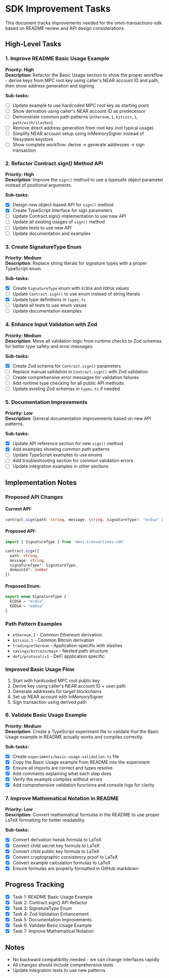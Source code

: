 # SDK Improvement Tasks

This document tracks improvements needed for the omni-transactions-sdk based on README review and API design considerations.

## High-Level Tasks

### 1. Improve README Basic Usage Example
**Priority: High**  
**Description**: Refactor the Basic Usage section to show the proper workflow - derive keys from MPC root key using caller's NEAR account ID and path, then show address generation and signing.

**Sub-tasks:**
- [ ] Update example to use hardcoded MPC root key as starting point
- [ ] Show derivation using caller's NEAR account ID as predecessor
- [ ] Demonstrate common path patterns (`ethereum,1`, `bitcoin,1`, `path/with/slashes`)
- [ ] Remove direct address generation from root key (not typical usage)
- [ ] Simplify NEAR account setup using InMemorySigner instead of filesystem keystore
- [ ] Show complete workflow: derive → generate addresses → sign transaction

### 2. Refactor Contract.sign() Method API
**Priority: High**  
**Description**: Improve the `sign()` method to use a typesafe object parameter instead of positional arguments.

**Sub-tasks:**
- [x] Design new object-based API for `sign()` method
- [x] Create TypeScript interface for sign parameters
- [ ] Update Contract.sign() implementation to use new API
- [ ] Update all existing usages of `sign()` method
- [ ] Update tests to use new API
- [ ] Update documentation and examples

### 3. Create SignatureType Enum
**Priority: Medium**  
**Description**: Replace string literals for signature types with a proper TypeScript enum.

**Sub-tasks:**
- [x] Create `SignatureType` enum with `ECDSA` and `EDDSA` values
- [ ] Update `Contract.sign()` to use enum instead of string literals
- [x] Update type definitions in `types.ts`
- [ ] Update all tests to use enum values
- [ ] Update documentation examples

### 4. Enhance Input Validation with Zod
**Priority: Medium**  
**Description**: Move all validation logic from runtime checks to Zod schemas for better type safety and error messages.

**Sub-tasks:**
- [x] Create Zod schema for `Contract.sign()` parameters
- [ ] Replace manual validation in `Contract.sign()` with Zod validation
- [ ] Create comprehensive error messages for validation failures
- [ ] Add runtime type checking for all public API methods
- [ ] Update existing Zod schemas in `types.ts` if needed

### 5. Documentation Improvements
**Priority: Low**  
**Description**: General documentation improvements based on new API patterns.

**Sub-tasks:**
- [x] Update API reference section for new `sign()` method
- [x] Add examples showing common path patterns
- [ ] Update TypeScript examples to use enums
- [ ] Add troubleshooting section for common validation errors
- [ ] Update integration examples in other sections

## Implementation Notes

### Proposed API Changes

#### Current API:
```typescript
contract.sign(path: string, message: string, signatureType?: "ecdsa" | "eddsa", domainId?: number)
```

#### Proposed API:
```typescript
import { SignatureType } from 'omni-transactions-sdk'

contract.sign({
  path: string,
  message: string,
  signatureType?: SignatureType,
  domainId?: number
})
```

#### Proposed Enum:
```typescript
export enum SignatureType {
  ECDSA = "ecdsa",
  EDDSA = "eddsa"
}
```

### Path Pattern Examples
- `ethereum,1` - Common Ethereum derivation
- `bitcoin,1` - Common Bitcoin derivation  
- `trading/ethereum` - Application-specific with slashes
- `savings/bitcoin/main` - Nested path structure
- `defi/protocol/v1` - DeFi application specific

### Improved Basic Usage Flow
1. Start with hardcoded MPC root public key
2. Derive key using caller's NEAR account ID + user path
3. Generate addresses for target blockchains
4. Set up NEAR account with InMemorySigner
5. Sign transaction using derived path

### 6. Validate Basic Usage Example
**Priority: Medium**  
**Description**: Create a TypeScript experiment file to validate that the Basic Usage example in README actually works and compiles correctly.

**Sub-tasks:**
- [x] Create `experiments/basic-usage-validation.ts` file
- [x] Copy the Basic Usage example from README into the experiment
- [x] Ensure all imports are correct and types resolve
- [x] Add comments explaining what each step does
- [x] Verify the example compiles without errors
- [x] Add comprehensive validation functions and console logs for clarity

### 7. Improve Mathematical Notation in README
**Priority: Low**  
**Description**: Convert mathematical formulas in the README to use proper LaTeX formatting for better readability.

**Sub-tasks:**
- [x] Convert derivation tweak formula to LaTeX
- [x] Convert child secret key formula to LaTeX  
- [x] Convert child public key formula to LaTeX
- [x] Convert cryptographic consistency proof to LaTeX
- [x] Convert example calculation formulas to LaTeX
- [x] Ensure formulas are properly formatted in GitHub markdown

## Progress Tracking

- [x] Task 1: README Basic Usage Example
- [x] Task 2: Contract.sign() API Refactor  
- [x] Task 3: SignatureType Enum
- [x] Task 4: Zod Validation Enhancement
- [x] Task 5: Documentation Improvements
- [x] Task 6: Validate Basic Usage Example
- [x] Task 7: Improve Mathematical Notation

## Notes
- No backward compatibility needed - we can change interfaces rapidly
- All changes should include comprehensive tests
- Update integration tests to use new patterns